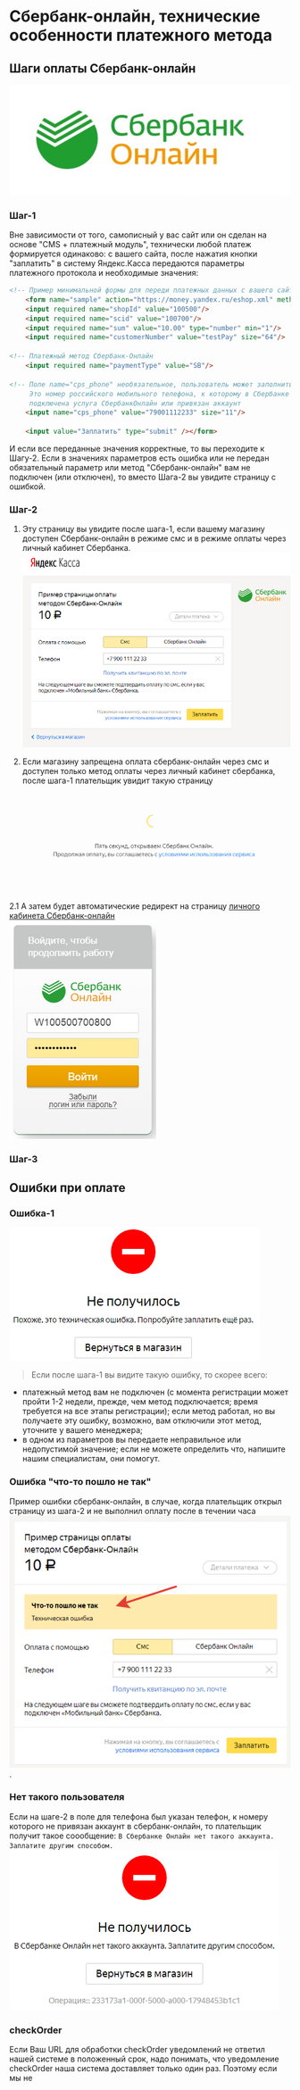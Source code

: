 Сбербанк-онлайн, технические особенности платежного метода
==========================================================

## Шаги оплаты Сбербанк-онлайн
![логотип сервиса сбербанк-онлайн](/i/sbol-logo-ru.jpg "логотип сервиса сбербанк-онлайн")
### Шаг-1
Вне зависимости от того, самописный у вас сайт или он сделан на основе "CMS + платежный модуль", технически любой платеж формируется одинаково: с вашего сайта, после нажатия кнопки "заплатить" в систему Яндекс.Касса передаются параметры платежного протокола и необходимые значения:
```html
<!-- Пример минимальной формы для переди платежных данных с вашего сайта в нашу систему -->
    <form name="sample" action="https://money.yandex.ru/eshop.xml" method="post">
    <input required name="shopId" value="100500"/>
    <input required name="scid" value="100700"/>
    <input required name="sum" value="10.00" type="number" min="1"/>
    <input required name="customerNumber" value="testPay" size="64"/>
        
<!-- Платежный метод Сбербанк-Онлайн                                                    -->
    <input required name="paymentType" value="SB"/>
  
<!-- Поле name="cps_phone" необязательное, пользователь может заполнить его сам ===========
     Это номер российского мобильного телефона, к которому в Сбербанке у плательщика
     подключена услуга СбербанкОнлайн или привязан аккаунт                              -->
    <input name="cps_phone" value="79001112233" size="11"/>
        
    <input value="Заплатить" type="submit" /></form>
```

И если все переданные значения корректные, то вы переходите к Шагу-2. Если в значениях параметров есть ошибка или не передан обязательный параметр или метод "Сбербанк-онлайн" вам не подключен (или отключен), то вместо Шага-2 вы увидите страницу с ошибкой.


### Шаг-2

1. Эту страницу вы увидите после шага-1, если вашему магазину доступен Сбербанк-онлайн в режиме смс и в режиме оплаты через личный кабинет Сбербанка.
![пример платежной страниц сбербанк-онлайн](/i/sberbank-online-sample-payment-page.png "пример платежной страниц сбербанк-онлайн")

2. Если магазину запрещена оплата сбербанк-онлайн через смс и доступен только метод оплаты через личный кабинет сбербанка, после шага-1 плательщик увидит такую страницу
![пример сообщения, которое вы видите, если магазину запрещена оплата сбербанк-онлайн через смс и доступен только метод оплаты через личный кабинет сбербанка](/i/sberbank-online-sample-prepay-page-to-redirect.png "пример сообщения, которое вы видите, если магазину запрещена оплата сбербанк-онлайн через смс и доступен только метод оплаты через личный кабинет сбербанка")

2.1 А затем будет автоматические редирект на страницу [личного кабинета Сбербанк-онлайн](https://online.sberbank.ru/)  
![пример страницы авторизации в ЛК сбербанка](/i/sberbank-online-sample-sberLK-main-page.png "пример страницы авторизации в ЛК сбербанка")


### Шаг-3


## Ошибки при оплате

### Ошибка-1

![пример ошибки сбербанк-онлайн, в случае, если данный метод не подключен магазину](/i/sberbank-online-sample-error-msg1.png "пример ошибки сбербанк-онлайн, в случае, если данный метод не подключен магазину")

> Если после шага-1 вы видите такую ошибку, то скорее всего:
* платежный метод вам не подключен (с момента регистрации может пройти 1-2 недели, прежде, чем метод подключается; время требуется на все этапы регистрации); если метод работал, но вы получаете эту ошибку, возможно, вам отключили этот метод, уточните у вашего менеджера;
* в одном из параметров вы передаете неправильное или недопустимой значение; если не можете определить что, напишите нашим специалистам, они помогут.

### Ошибка "что-то пошло не так"
Пример ошибки сбербанк-онлайн, в случае, когда плательщик открыл страницу из шага-2 и не выполнил оплату после в течении часа  
![пример ошибки сбербанк-онлайн, в случае, когда плательщик открыл страницу из шага-2 и не выполнил оплату после в течении часа](/i/sberbank-online-sample-error-expire-contract-page.png "пример ошибки сбербанк-онлайн, в случае, когда плательщик открыл страницу из шага-2 и не выполнил оплату после в течении часа").

### Нет такого пользователя

Если на шаге-2 в поле для телефона был указан телефон, к номеру которого не привязан аккаунт в сбербанк-онлайн, то плательщик получит такое соообщение: `В Сбербанке Онлайн нет такого аккаунта. Заплатите другим способом.`  
![В Сбербанке Онлайн нет такого аккаунта. Заплатите другим способом.](/i/sberbank-online-sample-error-user-phone-not-found.png "В Сбербанке Онлайн нет такого аккаунта. Заплатите другим способом.")

### checkOrder
Если Ваш URL для обработки checkOrder уведомлений не ответил нашей системе в положенный срок, надо понимать, что уведомление checkOrder наша система доставляет только один раз. Поэтому если мы не 
